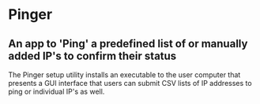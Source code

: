# Pinger
## An app to 'Ping' a predefined list of or manually added IP's to confirm their status

The Pinger setup utility installs an executable to the user computer that presents a GUI interface that users can submit CSV lists of IP addresses to ping or individual IP's as well.
